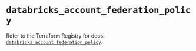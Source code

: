 # `databricks_account_federation_policy`

Refer to the Terraform Registry for docs: [`databricks_account_federation_policy`](https://registry.terraform.io/providers/databricks/databricks/1.88.0/docs/resources/account_federation_policy).

